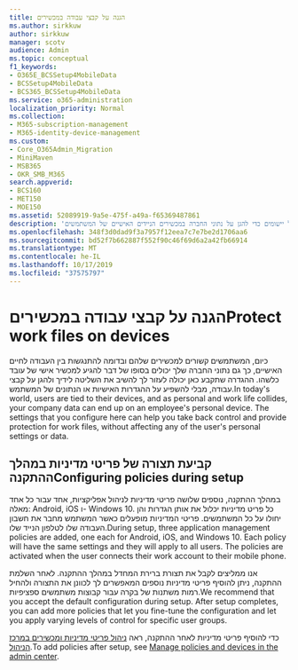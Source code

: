 ```yaml
---
title: הגנה על קבצי עבודה במכשירים
ms.author: sirkkuw
author: sirkkuw
manager: scotv
audience: Admin
ms.topic: conceptual
f1_keywords:
- O365E_BCSSetup4MobileData
- BCSSetup4MobileData
- BCS365_BCSSetup4MobileData
ms.service: o365-administration
localization_priority: Normal
ms.collection:
- M365-subscription-management
- M365-identity-device-management
ms.custom:
- Core_O365Admin_Migration
- MiniMaven
- MSB365
- OKR_SMB_M365
search.appverid:
- BCS160
- MET150
- MOE150
ms.assetid: 52089919-9a5e-475f-a49a-f65369487861
description: 'למד אודות קביעת תצורה של ברירת מחדל והוספת מדיניות ניהול יישומים כדי להגן על נתוני החברה במכשירים הניידים האישיים של המשתמשים. '
ms.openlocfilehash: 348f3d0dad9f3a7957f12eea7c7e7be2d1706aa6
ms.sourcegitcommit: bd52f7b662887f552f90c46f69d6a2a42fb66914
ms.translationtype: MT
ms.contentlocale: he-IL
ms.lasthandoff: 10/17/2019
ms.locfileid: "37575797"
---
```

# <a name="protect-work-files-on-devices"></a><span data-ttu-id="a81be-103">הגנה על קבצי עבודה במכשירים</span><span class="sxs-lookup"><span data-stu-id="a81be-103">Protect work files on devices</span></span>

<span data-ttu-id="a81be-p101">כיום, המשתמשים קשורים למכשירים שלהם ובדומה להתנגשות בין העבודה לחיים האישיים, כך גם נתוני החברה שלך יכולים בסופו של דבר להגיע למכשיר אישי של עובד כלשהו. ההגדרה שתקבע כאן יכולה לעזור לך להשיב את השליטה לידיך ולהגן על קבצי עבודה, מבלי להשפיע על ההגדרות האישיות או הנתונים של המשתמש.</span><span class="sxs-lookup"><span data-stu-id="a81be-p101">In today's world, users are tied to their devices, and as personal and work life collides, your company data can end up on an employee's personal device. The settings that you configure here can help you take back control and provide protection for work files, without affecting any of the user's personal settings or data.</span></span>
  
## <a name="configuring-policies-during-setup"></a><span data-ttu-id="a81be-106">קביעת תצורה של פריטי מדיניות במהלך ההתקנה</span><span class="sxs-lookup"><span data-stu-id="a81be-106">Configuring policies during setup</span></span>

<span data-ttu-id="a81be-p102">במהלך ההתקנה, נוספים שלושה פריטי מדיניות לניהול אפליקציות, אחד עבור כל אחד מאלה: Android,‏ iOS ו- Windows 10. כל פריט מדיניות יכלול את אותן הגדרות והן יחולו על כל המשתמשים. פריטי המדיניות מופעלים כאשר המשתמש מחבר את חשבון העבודה שלו לטלפון הנייד שלו.</span><span class="sxs-lookup"><span data-stu-id="a81be-p102">During setup, three application management policies are added, one each for Android, iOS, and Windows 10. Each policy will have the same settings and they will apply to all users. The policies are activated when the user connects their work account to their mobile phone.</span></span>
  
<span data-ttu-id="a81be-p103">אנו ממליצים לקבל את תצורת ברירת המחדל במהלך ההתקנה. לאחר השלמת ההתקנה, ניתן להוסיף פריטי מדיניות נוספים המאפשרים לך לכוונן את התצורה ולהחיל רמות משתנות של בקרה עבור קבוצות משתמשים ספציפיות.</span><span class="sxs-lookup"><span data-stu-id="a81be-p103">We recommend that you accept the default configuration during setup. After setup completes, you can add more policies that let you fine-tune the configuration and let you apply varying levels of control for specific user groups.</span></span>
  
<span data-ttu-id="a81be-112">כדי להוסיף פריטי מדיניות לאחר ההתקנה, ראה [ניהול פריטי מדיניות ומכשירים במרכז הניהול](manage.md).</span><span class="sxs-lookup"><span data-stu-id="a81be-112">To add policies after setup, see [Manage policies and devices in the admin center](manage.md).</span></span>
  

